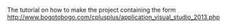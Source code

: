 The tutorial on how to make the project containing the form
http://www.bogotobogo.com/cplusplus/application_visual_studio_2013.php
